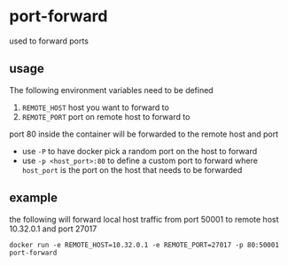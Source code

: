 # port-forward
used to forward ports

## usage
The following environment variables need to be defined

1. `REMOTE_HOST` host you want to forward to
2. `REMOTE_PORT` port on remote host to forward to

port 80 inside the container will be forwarded to the remote host and port

* use `-P` to have docker pick a random port on the host to forward
* use `-p <host_port>:80` to define a custom port to forward where `host_port` is the port on the host that needs to be forwarded

## example
the following will forward local host traffic from port 50001 to remote host 10.32.0.1 and port 27017
```
docker run -e REMOTE_HOST=10.32.0.1 -e REMOTE_PORT=27017 -p 80:50001 port-forward
```
